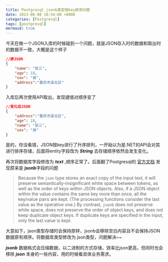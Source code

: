 ```yaml
---
title: Postgresql jsonb类型按key排序问题
date: 2023-06-08 10:54:00 +0800
categories: [Postgresql]
tags: [postgresql]
mermaid: true
---
```


今天在做一个JSON入库的时候碰到一个问题，就是JSON存入时的数据和取出时的数据不一致，大概是这个样子

```json
//原JSON
{
    "name": "张三",
    "age": 18,
    "sex": "男",
    "address":"重庆市渝北区"
}
```

入库后再次使用API取出，发现键值对顺序变了

```json
//变化后JSON
{
    "address":"重庆市渝北区",
    "age": 18,
    "name": "张三",
    "sex": "男"
}
```

是的，你没看错，JSON按key进行了升序排列，一开始以为是.NET的API会对其进行排序存储，后面将entity字段改为 ***String*** 去存储顺序依然会发生变化。

再次将数据库字段修改为 ***text*** ,顺序正常了。后面翻了Postgresql的 [官方文档](https://www.postgresql.org/docs/current/datatype-json.html) 发现原来是 **jsonb**字段的问题

> Because the `json` type stores an exact copy of the input text, it will preserve semantically-insignificant white space between tokens, as well as the order of keys within JSON objects. Also, if a JSON object within the value contains the same key more than once, all the key/value pairs are kept. (The processing functions consider the last value as the operative one.) By contrast, `jsonb` does not preserve white space, does not preserve the order of object keys, and does not keep duplicate object keys. If duplicate keys are specified in the input, only the last value is kept.

大意如下，json类型存储时会保持原样，jsonb会移除空白内容且不会保持JSON数据原有顺序。将数据库类型修改为 json类型，问题解决~~

***jsonb*** 数据格式会压缩数据，以二进制的方式存储，效率比json更高，但同时也会移除 ***json*** 本身的一些内容，用的时候看具体业务需求。
